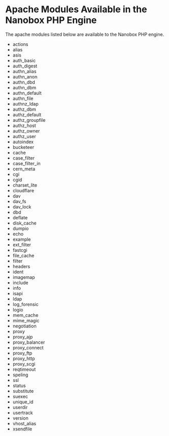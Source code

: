 # Apache Modules Available in the Nanobox PHP Engine
The apache modules listed below are available to the Nanobox PHP engine.

- actions
- alias
- asis
- auth_basic
- auth_digest
- authn_alias
- authn_anon
- authn_dbd
- authn_dbm
- authn_default
- authn_file
- authnz_ldap
- authz_dbm
- authz_default
- authz_groupfile
- authz_host
- authz_owner
- authz_user
- autoindex
- bucketeer
- cache
- case_filter
- case_filter_in
- cern_meta
- cgi
- cgid
- charset_lite
- cloudflare
- dav
- dav_fs
- dav_lock
- dbd
- deflate
- disk_cache
- dumpio
- echo
- example
- ext_filter
- fastcgi
- file_cache
- filter
- headers
- ident
- imagemap
- include
- info
- isapi
- ldap
- log_forensic
- logio
- mem_cache
- mime_magic
- negotiation
- proxy
- proxy_ajp
- proxy_balancer
- proxy_connect
- proxy_ftp
- proxy_http
- proxy_scgi
- reqtimeout
- speling
- ssl
- status
- substitute
- suexec
- unique_id
- userdir
- usertrack
- version
- vhost_alias
- xsendfile
